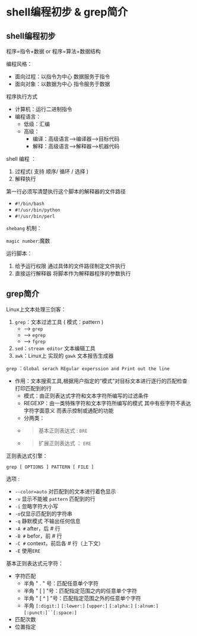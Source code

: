 # shell编程初步 & grep简介

## shell编程初步

程序=指令+数据  or  程序=算法+数据结构

编程风格：

- 面向过程：以指令为中心  数据服务于指令
- 面向对象：以数据为中心  指令服务于数据

程序执行方式

- 计算机：运行二进制指令
- 编程语言：
  + 低级：汇编
  + 高级：
    + 编译：高级语言-->编译器-->目标代码
    + 解释：高级语言-->解释器-->机器代码

shell 编程 ：

1. 过程式( 支持 顺序/ 循环 / 选择 )
2. 解释执行

第一行必须写清楚执行这个脚本的解释器的文件路径

- `#!/bin/bash`
- `#!/usr/bin/python`
- `#!/usr/bin/perl`
  
`shebang` 机制：

`magic number`:魔数

运行脚本：

1. 给予运行权限 通过具体的文件路径制定文件执行
2. 直接运行解释器  将脚本作为解释器程序的参数执行

## grep简介

Linux上文本处理三剑客：

1. `grep`：文本过滤工具 ( 模式：pattern )
    - --> `grep`  
    - --> `egrep`
    - --> `fgrep`
2. `sed`：`stream editor` 文本编辑工具
3. `awk`：Linux上 实现的 `gawk` 文本报告生成器

`grep` ：`Global serach REgular experssion and Print out the line`

- 作用：文本搜索工具,根据用户指定的“模式”对目标文本进行逐行的匹配检查  打印匹配到的行
  + 模式：由正则表达式字符和文本字符所编写的过滤条件
  + REGEXP：由一类特殊字符和文本字符所编写的模式  其中有些字符不表达字符字面意义 而表示控制或通配的功能
  + 分两类：
  + > 基本正则表达式 : `BRE`
  + > 扩展正则表达式 ： `ERE`
  
正则表达式引擎：
  
`grep [ OPTIONS ] PATTERN [ FILE ]`

选项 :

- `--color=auto` 对匹配到的文本进行着色显示
- `-v` 显示不能被 `pattern` 匹配到的行
- `-i` 忽略字符大小写
- `-o`仅显示匹配到的字符串
- `-q` 静默模式 不输出任何信息
- `-A #` after，后 # 行
- `-B #` befor，前 # 行
- `-C #` context，前后各 # 行（上下文）
- `-E` 使用`ERE`

基本正则表达式元字符：

- 字符匹配
  + 半角 " . " 号：匹配任意单个字符
  + 半角 " [ ] "号：匹配指定范围之内的任意单个字符
  + 半角 " [ ^ ] "号：匹配指定范围之外的任意单个字符
  + 半角 `[:digit:]` `[:lower:]` `[upper:]` `[:alpha:]` `[:alnum:]` `[:punct:]``[:space:]`
- 匹配次数
- 位置指定
